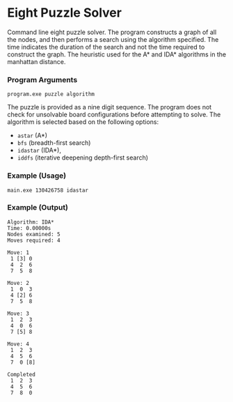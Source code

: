# Eight Puzzle Solver

Command line eight puzzle solver. The program constructs a graph of all the nodes, and then performs a search using the algorithm specified. The time indicates the duration of the search and not the time required to construct the graph. The heuristic used for the A* and IDA* algorithms in the manhattan distance.

### Program Arguments

```
program.exe puzzle algorithm
```
The puzzle is provided as a nine digit sequence. The program does not  check for unsolvable board configurations before attempting to solve.
The algorithm is selected based on the following options:
- ``astar`` (A*)
- ``bfs`` (breadth-first search)
- ``idastar`` (IDA*),
- ``iddfs`` (iterative deepening depth-first search)

### Example (Usage)

```
main.exe 130426758 idastar
```

### Example (Output)
```
Algorithm: IDA*
Time: 0.00000s
Nodes examined: 5
Moves required: 4

Move: 1
 1 [3] 0
 4  2  6
 7  5  8

Move: 2
 1  0  3
 4 [2] 6
 7  5  8

Move: 3
 1  2  3
 4  0  6
 7 [5] 8

Move: 4
 1  2  3
 4  5  6
 7  0 [8]

Completed
 1  2  3
 4  5  6
 7  8  0
 ```
